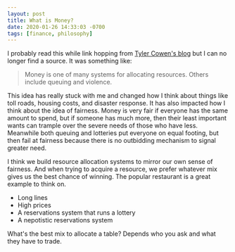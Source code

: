 ```yaml
---
layout: post
title: What is Money?
date: 2020-01-26 14:33:03 -0700
tags: [finance, philosophy]
---
```


I probably read this while link hopping from [Tyler Cowen's blog](https://marginalrevolution.com/about)
but I can no longer find a source. It was something like:

> Money is one of many systems for allocating resources. Others include queuing and violence.

This idea has really stuck with me and changed how I think about things like
toll roads, housing costs, and disaster response. It has also
impacted how I think about the idea of fairness.
Money is very fair if everyone has the same amount to spend, but if someone
has much more, then their least important wants can trample over
the severe needs of those who have less.
Meanwhile both queuing and lotteries put everyone on equal footing, but
then fail at fairness because there is no outbidding mechanism to 
signal greater need.

I think we build resource allocation systems to mirror our own sense of
fairness.
And when trying to acquire a resource, we prefer whatever mix gives us
the best chance of winning. The popular restaurant is a great example to think on.
* Long lines
* High prices
* A reservations system that runs a lottery
* A nepotistic reservations system

What's the best mix to allocate a table? Depends who you ask and what they have to trade.

